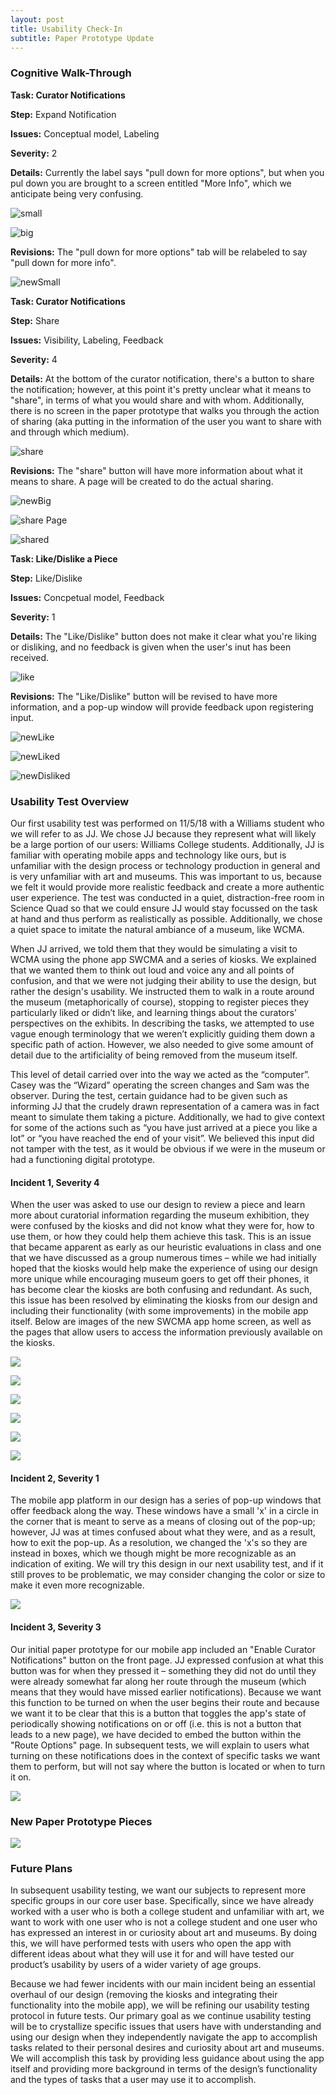 ```yaml
---
layout: post
title: Usability Check-In
subtitle: Paper Prototype Update
---
```


### Cognitive Walk-Through

__Task: Curator Notifications__

__Step:__ Expand Notification

__Issues:__ Conceptual model, Labeling

__Severity:__ 2

__Details:__ Currently the label says "pull down for more options", but when you pul down you are brought to a screen entitled "More Info", which we anticipate being very confusing.

![small](/img/paper9.JPG)

![big](/img/paper10.JPG)

__Revisions:__ The "pull down for more options" tab will be relabeled to say "pull down for more info".

![newSmall](/img/usabilitySmallFact.JPG)


__Task: Curator Notifications__

__Step:__ Share

__Issues:__ Visibility, Labeling, Feedback

__Severity:__ 4

__Details:__ At the bottom of the curator notification, there's a button to share the notification; however, at this point it's pretty unclear what it means to "share", in terms of what you would share and with whom. Additionally, there is no screen in the paper prototype that walks you through the action of sharing (aka putting in the information of the user you want to share with and through which medium).

![share](/img/paper10.JPG)

__Revisions:__ The "share" button will have more information about what it means to share. A page will be created to do the actual sharing.

![newBig](/img/usabilityBigFact.JPG)

![share Page](/img/usabilityShare.JPG)

![shared](/img/usabilityShared.JPG)


__Task: Like/Dislike a Piece__

__Step:__ Like/Dislike

__Issues:__ Concpetual model, Feedback

__Severity:__ 1

__Details:__ The "Like/Dislike" button does not make it clear what you're liking or disliking, and no feedback is given when the user's inut has been received.

![like](/img/paper12.JPG)

__Revisions:__ The "Like/Dislike" button will be revised to have more information, and a pop-up window will provide feedback upon registering input.

![newLike](/img/usabilityLiking.JPG)

![newLiked](/img/usabilityLiked.JPG)

![newDisliked](/img/usabilityDisliked.JPG)



### Usability Test Overview
Our first usability test was performed on 11/5/18 with a Williams student who we will refer to as JJ. We chose JJ because they represent what will likely be a large portion of our users: Williams College students. Additionally, JJ is familiar with operating mobile apps and technology like ours, but is unfamiliar with the design process or technology production in general and is very unfamiliar with art and museums. This was important to us, because we felt it would provide more realistic feedback and create a more authentic user experience. The test was conducted in a quiet, distraction-free room in Science Quad so that we could ensure JJ would stay focussed on the task at hand and thus perform as realistically as possible. Additionally, we chose a quiet space to imitate the natural ambiance of a museum, like WCMA.

When JJ arrived, we told them that they would be simulating a visit to WCMA using the phone app SWCMA and a series of kiosks. We explained that we wanted them to think out loud and voice any and all points of confusion, and that we were not judging their ability to use the design, but rather the design's usability. We instructed them to walk in a route around the museum (metaphorically of course), stopping to register pieces they particularly liked or didn’t like, and learning things about the curators’ perspectives on the exhibits. In describing the tasks, we attempted to use vague enough terminology that we weren’t explicitly guiding them down a specific path of action. However, we also needed to give some amount of detail due to the artificiality of being removed from the museum itself.

This level of detail carried over into the way we acted as the “computer”. Casey was the “Wizard” operating the screen changes and Sam was the observer. During the test, certain guidance had to be given such as informing JJ that the crudely drawn representation of a camera was in fact meant to simulate them taking a picture. Additionally, we had to give context for some of the actions such as “you have just arrived at a piece you like a lot” or “you have reached the end of your visit”. We believed this input did not tamper with the test, as it would be obvious if we were in the museum or had a functioning digital prototype.


#### Incident 1, Severity 4
When the user was asked to use our design to review a piece and learn more about curatorial information regarding the museum exhibition, they were confused by the kiosks and did not know what they were for, how to use them, or how they could help them achieve this task. This is an issue that became apparent as early as our heuristic evaluations in class and one that we have discussed as a group numerous times – while we had initially hoped that the kiosks would help make the experience of using our design more unique while encouraging museum goers to get off their phones, it has become clear the kiosks are both confusing and redundant. As such, this issue has been resolved by eliminating the kiosks from our design and including their functionality (with some improvements) in the mobile app itself. Below are images of the new SWCMA app home screen, as well as the pages that allow users to access the information previously available on the kiosks.

![](/img/home.jpg)

![](/img/reviewapiece.jpg)

![](/img/seesimilarpieces.jpg)

![](/img/similarpiece.jpg)

![](/img/recentroutes:routesincluding.jpg)

![](/img/recentroute.jpg)


#### Incident 2, Severity 1
The mobile app platform in our design has a series of pop-up windows that offer feedback along the way. These windows have a small 'x' in a circle in the corner that is meant to serve as a means of closing out of the pop-up; however, JJ was at times confused about what they were, and as a result, how to exit the pop-up. As a resolution, we changed the 'x's so they are instead in boxes, which we though might be more recognizable as an indication of exiting. We will try this design in our next usability test, and if it still proves to be problematic, we may consider changing the color or size to make it even more recognizable.

![](/img/newX.jpg)

#### Incident 3, Severity 3
Our initial paper prototype for our mobile app included an "Enable Curator Notifications" button on the front page. JJ expressed confusion at what this button was for when they pressed it – something they did not do until they were already somewhat far along her route through the museum (which means that they would have missed earlier notifications). Because we want this function to be turned on when the user begins their route and because we want it to be clear that this is a button that toggles the app's state of periodically showing notifications on or off (i.e. this is not a button that leads to a new page), we have decided to embed the button within the "Route Options" page. In subsequent tests, we will explain to users what turning on these notifications does in the context of specific tasks we want them to perform, but will not say where the button is located or when to turn it on.

![](/img/routeoptions.jpg)

### New Paper Prototype Pieces
![](/img/kioskFree.jpg)


### Future Plans
In subsequent usability testing, we want our subjects to represent more specific groups in our core user base. Specifically, since we have already worked with a user who is both a college student and unfamiliar with art, we want to work with one user who is not a college student and one user who has expressed an interest in or curiosity about art and museums. By doing this, we will have performed tests with users who open the app with different ideas about what they will use it for and will have tested our product’s usability by users of a wider variety of age groups.

Because we had fewer incidents with our main incident being an essential overhaul of our design (removing the kiosks and integrating their functionality into the mobile app), we will be refining our usability testing protocol in future tests. Our primary goal as we continue usability testing will be to crystallize specific issues that users have with understanding and using our design when they independently navigate the app to accomplish tasks related to their personal desires and curiosity about art and museums. We will accomplish this task by providing less guidance about using the app itself and providing more background in terms of the design’s functionality and the types of tasks that a user may use it to accomplish. 
